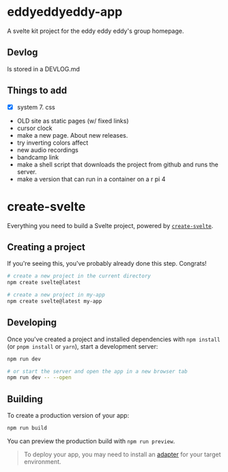 # eddyeddyeddy-app
A svelte kit project for the eddy eddy eddy's group homepage.

## Devlog
Is stored in a DEVLOG.md

## Things to add
- [x] system 7. css
- OLD site as static pages (w/ fixed links)
- cursor clock
- make a new page. About new releases.
- try inverting colors affect
- new audio recordings
- bandcamp link
- make a shell script that downloads the project from github and runs the server.
- make a version that can run in a container on a r pi 4



# create-svelte

Everything you need to build a Svelte project, powered by [`create-svelte`](https://github.com/sveltejs/kit/tree/master/packages/create-svelte).

## Creating a project

If you're seeing this, you've probably already done this step. Congrats!

```bash
# create a new project in the current directory
npm create svelte@latest

# create a new project in my-app
npm create svelte@latest my-app
```

## Developing

Once you've created a project and installed dependencies with `npm install` (or `pnpm install` or `yarn`), start a development server:

```bash
npm run dev

# or start the server and open the app in a new browser tab
npm run dev -- --open
```


## Building

To create a production version of your app:

```bash
npm run build
```

You can preview the production build with `npm run preview`.

> To deploy your app, you may need to install an [adapter](https://kit.svelte.dev/docs/adapters) for your target environment.
